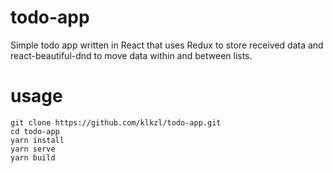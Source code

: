# todo-app
Simple todo app written in React that uses Redux to store received data and react-beautiful-dnd to move data within and between lists. 

# usage
```
git clone https://github.com/klkzl/todo-app.git
cd todo-app
yarn install
yarn serve
yarn build
```

